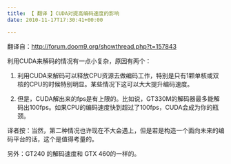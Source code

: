 ```yaml
---
title: 【 翻译 】CUDA对提高编码速度的影响
date: 2010-11-17T17:30:41+00:00

---
```

翻译自：http://forum.doom9.org/showthread.php?t=157843

利用CUDA来解码的情况有一点小复杂，原因有两个：
  
1) 利用CUDA来解码可以释放CPU资源去做编码工作，特别是只有1颗单核或双核的CPU的时候特别明显。某些情况下这可以大大提升编码速度。

2) 但是，CUDA解出来的fps是有上限的。比如说，GT330M的解码器最多能解码出100fps。如果CPU的编码速度快到超过了100fps，CUDA会成为你的瓶颈。

译者按：当然，第二种情况也许现在不大会遇上，但是若是构造一个面向未来的编码平台的话，这个是值得考量的。

另外：GT240 的解码速度和 GTX 460的一样的。
